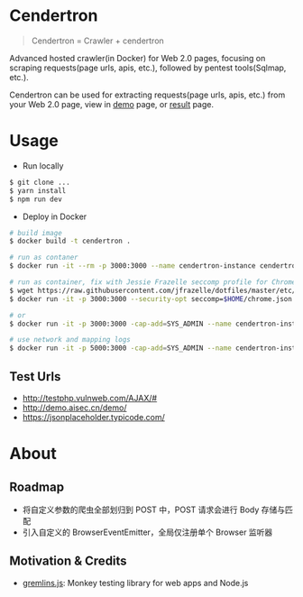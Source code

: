 # Cendertron

> Cendertron = Crawler + cendertron

Advanced hosted crawler(in Docker) for Web 2.0 pages, focusing on scraping requests(page urls, apis, etc.), followed by pentest tools(Sqlmap, etc.).

Cendertron can be used for extracting requests(page urls, apis, etc.) from your Web 2.0 page, view in [demo](http://47.99.50.115:5000/) page, or [result](http://47.99.50.115:5000/apis/http://testphp.vulnweb.com/AJAX/) page.

# Usage

- Run locally

```sh
$ git clone ...
$ yarn install
$ npm run dev
```

- Deploy in Docker

```sh
# build image
$ docker build -t cendertron .

# run as contaner
$ docker run -it --rm -p 3000:3000 --name cendertron-instance cendertron

# run as container, fix with Jessie Frazelle seccomp profile for Chrome.
$ wget https://raw.githubusercontent.com/jfrazelle/dotfiles/master/etc/docker/seccomp/chrome.json -O ~/chrome.json
$ docker run -it -p 3000:3000 --security-opt seccomp=$HOME/chrome.json --name cendertron-instance cendertron

# or
$ docker run -it -p 3000:3000 -cap-add=SYS_ADMIN --name cendertron-instance cendertron

# use network and mapping logs
$ docker run -it -p 5000:3000 -cap-add=SYS_ADMIN --name cendertron-instance --network cncs-network cendertron
```

## Test Urls

- http://testphp.vulnweb.com/AJAX/#
- http://demo.aisec.cn/demo/
- https://jsonplaceholder.typicode.com/

# About

## Roadmap

- 将自定义参数的爬虫全部划归到 POST 中，POST 请求会进行 Body 存储与匹配
- 引入自定义的 BrowserEventEmitter，全局仅注册单个 Browser 监听器

## Motivation & Credits

- [gremlins.js](https://github.com/marmelab/gremlins.js/): Monkey testing library for web apps and Node.js
